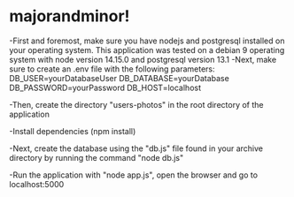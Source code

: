 # majorandminor!
-First and foremost, make sure you have nodejs and postgresql installed on your operating system. This application was 
tested on a debian 9 operating system with node version 14.15.0 and postgresql version 13.1 
-Next, make sure to create an .env file with the following parameters:
DB_USER=yourDatabaseUser
DB_DATABASE=yourDatabase
DB_PASSWORD=yourPassword
DB_HOST=localhost


-Then, create the directory "users-photos" in the root directory of the application


-Install dependencies (npm install)


-Next, create the database using the "db.js" file found in your archive directory by running the command "node db.js"


-Run the application with "node app.js", open the browser and go to localhost:5000 
